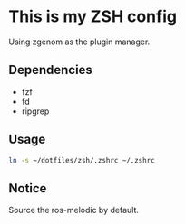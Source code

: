 # This is my ZSH config
Using zgenom as the plugin manager.

## Dependencies
+ fzf
+ fd
+ ripgrep

## Usage
```bash
ln -s ~/dotfiles/zsh/.zshrc ~/.zshrc
```

## Notice
Source the ros-melodic by default.  

